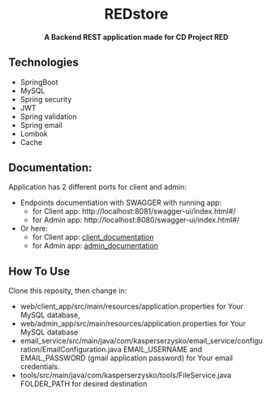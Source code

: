 <h1 align="center">REDstore </h1>

<h4 align="center">A Backend REST application made for CD Project RED </h4>


## Technologies
* SpringBoot 
* MySQL
* Spring security
* JWT
* Spring validation
* Spring email
* Lombok
* Cache

## Documentation:
  Application has 2 different ports for client and admin:
  * Endpoints documentiation with SWAGGER with running app:
    - for Client app: http://localhost:8081/swagger-ui/index.html#/
    - for Admin app: http://localhost:8080/swagger-ui/index.html#/
  * Or here:
    - for Client app: <a href="https://drive.google.com/file/d/19BUKR1YdD5RtjD_XQbpDV8gtjZimL-zO/view?usp=share_link">client_documentation</a>
    - for Admin app: <a href="https://drive.google.com/file/d/1Smd2KxDuzZANx8o0O-aYzlHEbZt82Bsm/view?usp=share_link">admin_documentation</a>
    
    
## How To Use

Clone this reposity, then change in:
  - web/client_app/src/main/resources/application.properties for Your MySQL database,
  - web/admin_app/src/main/resources/application.properties for Your MySQL database
  - email_service/src/main/java/com/kasperserzysko/email_service/configuration/EmailConfiguration.java EMAIL_USERNAME and EMAIL_PASSWORD (gmail application password) for Your email credentials.
  - tools/src/main/java/com/kasperserzysko/tools/FileService.java FOLDER_PATH for desired destination

